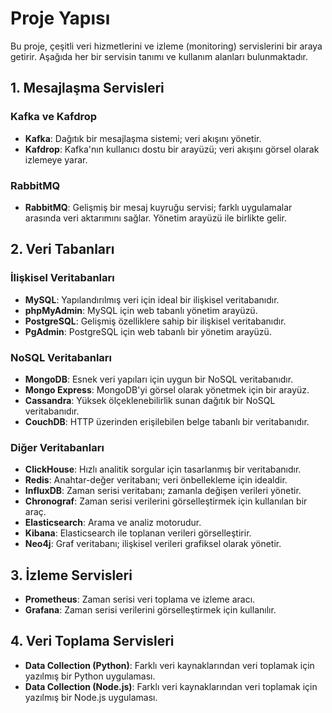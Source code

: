 # Proje Yapısı

Bu proje, çeşitli veri hizmetlerini ve izleme (monitoring) servislerini bir araya getirir. Aşağıda her bir servisin tanımı ve kullanım alanları bulunmaktadır.

## 1. Mesajlaşma Servisleri

### Kafka ve Kafdrop
- **Kafka**: Dağıtık bir mesajlaşma sistemi; veri akışını yönetir.
- **Kafdrop**: Kafka'nın kullanıcı dostu bir arayüzü; veri akışını görsel olarak izlemeye yarar.

### RabbitMQ
- **RabbitMQ**: Gelişmiş bir mesaj kuyruğu servisi; farklı uygulamalar arasında veri aktarımını sağlar. Yönetim arayüzü ile birlikte gelir.

## 2. Veri Tabanları

### İlişkisel Veritabanları
- **MySQL**: Yapılandırılmış veri için ideal bir ilişkisel veritabanıdır.
- **phpMyAdmin**: MySQL için web tabanlı yönetim arayüzü.
- **PostgreSQL**: Gelişmiş özelliklere sahip bir ilişkisel veritabanıdır.
- **PgAdmin**: PostgreSQL için web tabanlı bir yönetim arayüzü.

### NoSQL Veritabanları
- **MongoDB**: Esnek veri yapıları için uygun bir NoSQL veritabanıdır.
- **Mongo Express**: MongoDB'yi görsel olarak yönetmek için bir arayüz.
- **Cassandra**: Yüksek ölçeklenebilirlik sunan dağıtık bir NoSQL veritabanıdır.
- **CouchDB**: HTTP üzerinden erişilebilen belge tabanlı bir veritabanıdır.

### Diğer Veritabanları
- **ClickHouse**: Hızlı analitik sorgular için tasarlanmış bir veritabanıdır.
- **Redis**: Anahtar-değer veritabanı; veri önbellekleme için idealdir.
- **InfluxDB**: Zaman serisi veritabanı; zamanla değişen verileri yönetir.
- **Chronograf**: Zaman serisi verilerini görselleştirmek için kullanılan bir araç.
- **Elasticsearch**: Arama ve analiz motorudur.
- **Kibana**: Elasticsearch ile toplanan verileri görselleştirir.
- **Neo4j**: Graf veritabanı; ilişkisel verileri grafiksel olarak yönetir.

## 3. İzleme Servisleri

- **Prometheus**: Zaman serisi veri toplama ve izleme aracı.
- **Grafana**: Zaman serisi verilerini görselleştirmek için kullanılır.

## 4. Veri Toplama Servisleri

- **Data Collection (Python)**: Farklı veri kaynaklarından veri toplamak için yazılmış bir Python uygulaması.
- **Data Collection (Node.js)**: Farklı veri kaynaklarından veri toplamak için yazılmış bir Node.js uygulaması.
